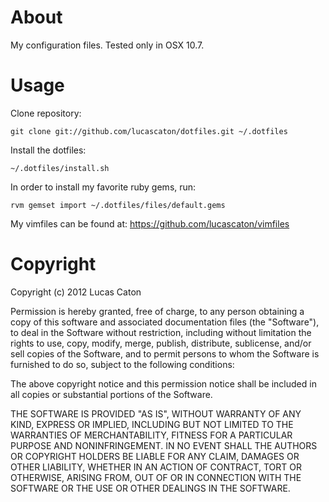 About
=====

My configuration files. Tested only in OSX 10.7.

Usage
=====

Clone repository:

```shell
git clone git://github.com/lucascaton/dotfiles.git ~/.dotfiles
```

Install the dotfiles:

```shell
~/.dotfiles/install.sh
```

In order to install my favorite ruby gems, run:

```shell
rvm gemset import ~/.dotfiles/files/default.gems
```

My vimfiles can be found at: https://github.com/lucascaton/vimfiles

Copyright
=========

Copyright (c) 2012 Lucas Caton

Permission is hereby granted, free of charge, to any person obtaining a copy of this software and associated documentation files (the "Software"), to deal in the Software without restriction, including without limitation the rights to use, copy, modify, merge, publish, distribute, sublicense, and/or sell copies of the Software, and to permit persons to whom the Software is furnished to do so, subject to the following conditions:

The above copyright notice and this permission notice shall be included in all copies or substantial portions of the Software.

THE SOFTWARE IS PROVIDED "AS IS", WITHOUT WARRANTY OF ANY KIND, EXPRESS OR IMPLIED, INCLUDING BUT NOT LIMITED TO THE WARRANTIES OF MERCHANTABILITY, FITNESS FOR A PARTICULAR PURPOSE AND NONINFRINGEMENT. IN NO EVENT SHALL THE AUTHORS OR COPYRIGHT HOLDERS BE LIABLE FOR ANY CLAIM, DAMAGES OR OTHER LIABILITY, WHETHER IN AN ACTION OF CONTRACT, TORT OR OTHERWISE, ARISING FROM, OUT OF OR IN CONNECTION WITH THE SOFTWARE OR THE USE OR OTHER DEALINGS IN THE SOFTWARE.
